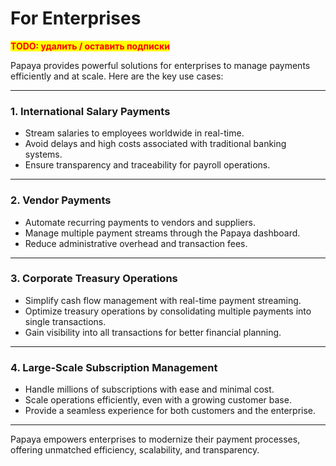 # For Enterprises

<mark style="color:red;">**TODO: удалить / оставить подписки**</mark>

Papaya provides powerful solutions for enterprises to manage payments efficiently and at scale. Here are the key use cases:

***

### **1. International Salary Payments**

* Stream salaries to employees worldwide in real-time.
* Avoid delays and high costs associated with traditional banking systems.
* Ensure transparency and traceability for payroll operations.

***

### **2. Vendor Payments**

* Automate recurring payments to vendors and suppliers.
* Manage multiple payment streams through the Papaya dashboard.
* Reduce administrative overhead and transaction fees.

***

### **3. Corporate Treasury Operations**

* Simplify cash flow management with real-time payment streaming.
* Optimize treasury operations by consolidating multiple payments into single transactions.
* Gain visibility into all transactions for better financial planning.

***

### **4. Large-Scale Subscription Management**

* Handle millions of subscriptions with ease and minimal cost.
* Scale operations efficiently, even with a growing customer base.
* Provide a seamless experience for both customers and the enterprise.

***

Papaya empowers enterprises to modernize their payment processes, offering unmatched efficiency, scalability, and transparency.
